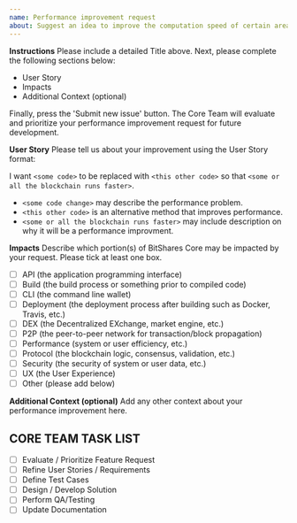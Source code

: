 ```yaml
---
name: Performance improvement request
about: Suggest an idea to improve the computation speed of certain area of bitshares-core.
---
```


**Instructions**
Please include a detailed Title above. Next, please complete the following sections below:
* User Story
* Impacts
* Additional Context (optional)

Finally, press the 'Submit new issue' button. The Core Team will evaluate and prioritize your performance improvement request for future development. 

**User Story**
Please tell us about your improvement using the User Story format:

I want `<some code>` to be replaced with `<this other code>` so that `<some or all the blockchain runs faster>`.

- `<some code change>` may describe the performance problem.
- `<this other code>` is an alternative method that improves performance.
- `<some or all the blockchain runs faster>` may include description on why it will be a performance improvment.

**Impacts**
Describe which portion(s) of BitShares Core may be impacted by your request. Please tick at least one box.
- [ ] API (the application programming interface)
- [ ] Build (the build process or something prior to compiled code)
- [ ] CLI (the command line wallet)
- [ ] Deployment (the deployment process after building such as Docker, Travis, etc.)
- [ ] DEX (the Decentralized EXchange, market engine, etc.)
- [ ] P2P (the peer-to-peer network for transaction/block propagation)
- [ ] Performance (system or user efficiency, etc.)
- [ ] Protocol (the blockchain logic, consensus, validation, etc.)
- [ ] Security (the security of system or user data, etc.)
- [ ] UX (the User Experience)
- [ ] Other (please add below)

**Additional Context (optional)**
Add any other context about your performance improvement here.

## CORE TEAM TASK LIST
- [ ] Evaluate / Prioritize Feature Request
- [ ] Refine User Stories / Requirements
- [ ] Define Test Cases
- [ ] Design / Develop Solution
- [ ] Perform QA/Testing
- [ ] Update Documentation
